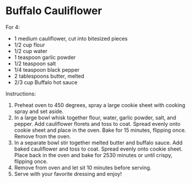 # Buffalo Cauliflower

For 4:

* 1 medium cauliflower, cut into bite­sized pieces
* 1/2 cup flour
* 1/2 cup water
* 1 teaspoon garlic powder
* 1/2 teaspoon salt
* 1/4 teaspoon black pepper
* 2 tablespoons butter, melted
* 2/3 cup Buffalo hot sauce

Instructions:
1. Preheat oven to 450 degrees, spray a large cookie sheet with cooking spray and set aside.
2. In a large bowl whisk together flour, water, garlic powder, salt, and pepper. Add cauliflower florets and
toss to coat. Spread evenly onto cookie sheet and place in the oven. Bake for 15 minutes, flipping once.
Remove from the oven.
3. In a separate bowl stir together melted butter and buffalo sauce. Add baked cauliflower and toss to coat.
Spread evenly onto cookie sheet. Place back in the oven and bake for 25­30 minutes or until crispy,
flipping once.
4. Remove from oven and let sit 10 minutes before serving.
5. Serve with your favorite dressing and enjoy!
